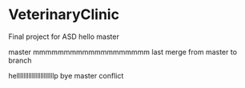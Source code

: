 # VeterinaryClinic
Final project for ASD
hello master

master
mmmmmmmmmmmmmmmmmmm
last merge from master to branch


hellllllllllllllllllllllp
bye master conflict 